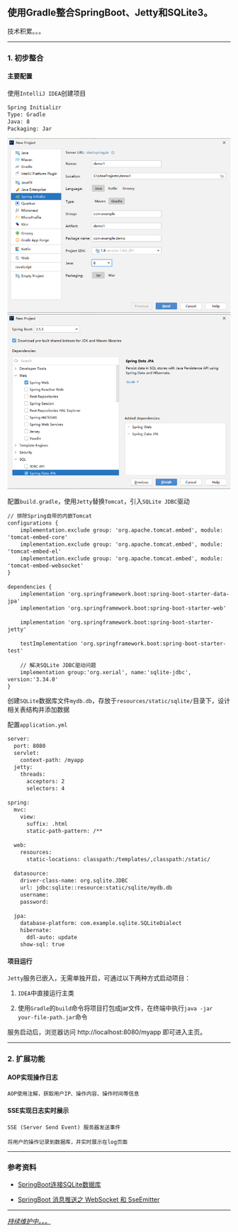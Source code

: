 ## 使用Gradle整合SpringBoot、Jetty和SQLite3。

技术积累。。。

---

### 1. 初步整合

#### 主要配置

使用`IntelliJ IDEA`创建项目

    Spring Initializr
    Type: Gradle
    Java: 8
    Packaging: Jar

![创建项目-1](docs/imgs/20210806102525.png)
![创建项目-2](docs/imgs/20210806102610.png)

配置`build.gradle`，使用`Jetty`替换`Tomcat`，引入`SQLite JDBC`驱动

```
// 排除Spring自带的内嵌Tomcat
configurations {
    implementation.exclude group: 'org.apache.tomcat.embed', module: 'tomcat-embed-core'
    implementation.exclude group: 'org.apache.tomcat.embed', module: 'tomcat-embed-el'
    implementation.exclude group: 'org.apache.tomcat.embed', module: 'tomcat-embed-websocket'
}

dependencies {
    implementation 'org.springframework.boot:spring-boot-starter-data-jpa'
    implementation 'org.springframework.boot:spring-boot-starter-web'

    implementation 'org.springframework.boot:spring-boot-starter-jetty'

    testImplementation 'org.springframework.boot:spring-boot-starter-test'

    // 解决SQLite JDBC驱动问题
    implementation group:'org.xerial', name:'sqlite-jdbc', version:'3.34.0'
}
```

创建`SQLite`数据库文件`mydb.db`，存放于`resources/static/sqlite/`目录下，设计相关表结构并添加数据

配置`application.yml`

```
server:
  port: 8080
  servlet:
    context-path: /myapp
  jetty:
    threads:
      acceptors: 2
      selectors: 4

spring:
  mvc:
    view:
      suffix: .html
      static-path-pattern: /**

  web:
    resources:
      static-locations: classpath:/templates/,classpath:/static/

  datasource:
    driver-class-name: org.sqlite.JDBC
    url: jdbc:sqlite::resource:static/sqlite/mydb.db
    username:
    password:

  jpa:
    database-platform: com.example.sqlite.SQLiteDialect
    hibernate:
      ddl-auto: update
    show-sql: true
```

#### 项目运行

`Jetty`服务已嵌入，无需单独开启，可通过以下两种方式启动项目：

1. `IDEA`中直接运行主类

2. 使用`Gradle`的`build`命令将项目打包成jar文件，在终端中执行`java -jar your-file-path.jar`命令

服务启动后，浏览器访问 http://localhost:8080/myapp 即可进入主页。

---

### 2. 扩展功能

#### AOP实现操作日志

    AOP使用注解，获取用户IP、操作内容、操作时间等信息

#### SSE实现日志实时展示

    SSE (Server Send Event) 服务器发送事件

    将用户的操作记录到数据库，并实时展示在log页面

---

### 参考资料

* [SpringBoot连接SQLite数据库](https://github.com/restart1025/Spring-Boot-SQLite)

* [SpringBoot 消息推送之 WebSocket 和 SseEmitter](https://www.jianshu.com/p/32d9989cae6f)

---

_[持续维护中。。。](https://github.com/DDDDBX/demo-spring-jetty-sqlite)_

